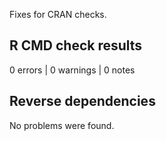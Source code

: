 Fixes for CRAN checks.


## R CMD check results

0 errors | 0 warnings | 0 notes


## Reverse dependencies

No problems were found.
